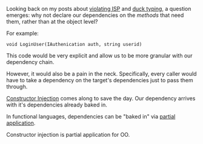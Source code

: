 ﻿Looking back on my posts about [violating ISP][violating-isp-with-constructor-injection] and [duck typing][interface-inversion], a question emerges: why not declare our dependencies on the _methods_ that need them, rather than at the object level?

For example:

	void LoginUser(IAuthenication auth, string userid)

This code would be very explicit and allow us to be more granular with our dependency chain.

However, it would also be a pain in the neck. Specifically, every caller would have to take a dependency on the target's dependencies just to pass them through.

[Constructor Injection] comes along to save the day. Our dependency arrives with it's dependencies already baked in.

In functional languages, dependencies can be "baked in" via [partial application].

Constructor injection is partial application for OO.



[violating-isp-with-constructor-injection]: /violating-isp-with-constructor-injection
[interface-inversion]: /interface-inversion
[constructor injection]: http://martinfowler.com/articles/injection.html
[partial application]: http://fsharpforfunandprofit.com/posts/partial-application/